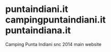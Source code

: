 puntaindiani.it
campingpuntaindiani.it
puntaindiana.it
===============

Camping Punta Indiani snc 2014 main website
